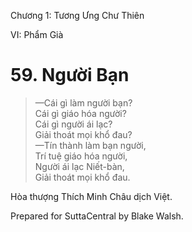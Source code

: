  

Chương 1: Tương Ưng Chư Thiên

VI: Phẩm Già

# 59\. Người Bạn

> —Cái gì làm người bạn?  
> Cái gì giáo hóa người?  
> Cái gì người ái lạc?  
> Giải thoát mọi khổ đau?  
> —Tín thành làm bạn người,  
> Trí tuệ giáo hóa người,  
> Người ái lạc Niết-bàn,  
> Giải thoát mọi khổ đau.

Hòa thượng Thích Minh Châu dịch Việt.

Prepared for SuttaCentral by Blake Walsh.